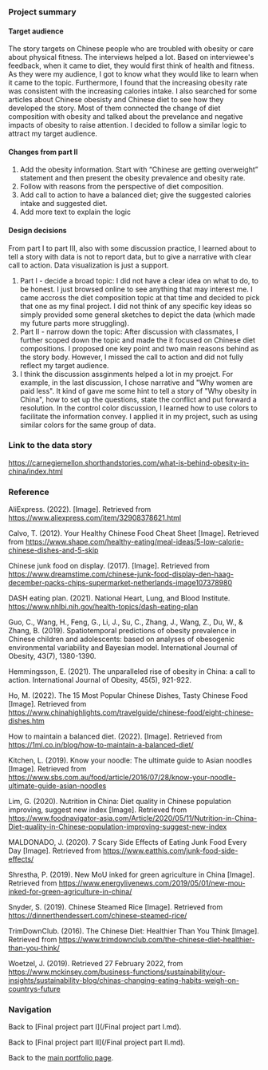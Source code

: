 ### Project summary
#### Target audience
The story targets on Chinese people who are troubled with obesity or care about physical fitness. The interviews helped a lot. Based on interviewee's feedback, when it came to diet, they would first think of health and fitness. As they were my audience, I got to know what they would like to learn when it came to the topic. Furthermore, I found that the increasing obesity rate was consistent with the increasing calories intake. I also searched for some articles about Chinese obesisty and Chinese diet to see how they developed the story. Most of them connected the change of diet composition with obesity and talked about the prevelance and negative impacts of obesity to raise attention. I decided to follow a similar logic to attract my target audience.

#### Changes from part II
1. Add the obesity information. Start with “Chinese are getting overweight” statement and then present the obesity prevalence and obesity rate.
2. Follow with reasons from the perspective of diet composition.
3. Add call to action to have a balanced diet; give the suggested calories intake and suggested diet.
4. Add more text to explain the logic

#### Design decisions
From part I to part III, also with some discussion practice, I learned about to tell a story with data is not to report data, but to give a narrative with clear call to action. Data visualization is just a support.
1. Part I - decide a broad topic: I did not have a clear idea on what to do, to be honest. I just browsed online to see anything that may interest me. I came accross the diet composition topic at that time and decided to pick that one as my final project. I did not think of any specific key ideas so simply provided some general sketches to depict the data (which made my future parts more struggling).
2. Part II - narrow down the topic: After discussion with classmates, I further scoped down the topic and made the it focused on Chinese diet compositions. I proposed one key point and two main reasons behind as the story body. However, I missed the call to action and did not fully reflect my target audience.
3. I think the discussion assginments helped a lot in my proejct. For example, in the last discussion, I chose narrative and "Why women are paid less". It kind of gave me some hint to tell a story of "Why obesity in China", how to set up the questions, state the conflict and put forward a resolution. In the control color discussion, I learned how to use colors to facilitate the information convey. I applied it in my project, such as using similar colors for the same group of data.


### Link to the data story
https://carnegiemellon.shorthandstories.com/what-is-behind-obesity-in-china/index.html

### Reference
AliExpress. (2022). [Image]. Retrieved from https://www.aliexpress.com/item/32908378621.html

Calvo, T. (2012). Your Healthy Chinese Food Cheat Sheet [Image]. Retrieved from https://www.shape.com/healthy-eating/meal-ideas/5-low-calorie-chinese-dishes-and-5-skip

Chinese junk food on display. (2017). [Image]. Retrieved from https://www.dreamstime.com/chinese-junk-food-display-den-haag-december-packs-chips-supermarket-netherlands-image107378980

DASH eating plan. (2021). National Heart, Lung, and Blood Institute. https://www.nhlbi.nih.gov/health-topics/dash-eating-plan

Guo, C., Wang, H., Feng, G., Li, J., Su, C., Zhang, J., Wang, Z., Du, W., & Zhang, B. (2019). Spatiotemporal predictions of obesity prevalence in Chinese children and adolescents: based on analyses of obesogenic environmental variability and Bayesian model. International Journal of Obesity, 43(7), 1380-1390.

Hemmingsson, E. (2021). The unparalleled rise of obesity in China: a call to action. International Journal of Obesity, 45(5), 921-922.

Ho, M. (2022). The 15 Most Popular Chinese Dishes, Tasty Chinese Food [Image]. Retrieved from https://www.chinahighlights.com/travelguide/chinese-food/eight-chinese-dishes.htm

How to maintain a balanced diet. (2022). [Image]. Retrieved from https://1ml.co.in/blog/how-to-maintain-a-balanced-diet/

Kitchen, L. (2019). Know your noodle: The ultimate guide to Asian noodles [Image]. Retrieved from https://www.sbs.com.au/food/article/2016/07/28/know-your-noodle-ultimate-guide-asian-noodles

Lim, G. (2020). Nutrition in China: Diet quality in Chinese population improving, suggest new index [Image]. Retrieved from https://www.foodnavigator-asia.com/Article/2020/05/11/Nutrition-in-China-Diet-quality-in-Chinese-population-improving-suggest-new-index

MALDONADO, J. (2020). 7 Scary Side Effects of Eating Junk Food Every Day [Image]. Retrieved from https://www.eatthis.com/junk-food-side-effects/

Shrestha, P. (2019). New MoU inked for green agriculture in China [Image]. Retrieved from https://www.energylivenews.com/2019/05/01/new-mou-inked-for-green-agriculture-in-china/

Snyder, S. (2019). Chinese Steamed Rice [Image]. Retrieved from https://dinnerthendessert.com/chinese-steamed-rice/

TrimDownClub. (2016). The Chinese Diet: Healthier Than You Think [Image]. Retrieved from https://www.trimdownclub.com/the-chinese-diet-healthier-than-you-think/

Woetzel, J. (2019). Retrieved 27 February 2022, from https://www.mckinsey.com/business-functions/sustainability/our-insights/sustainability-blog/chinas-changing-eating-habits-weigh-on-countrys-future

### Navigation

Back to [Final project part I](/Final project part I.md).

Back to [Final project part II](/Final project part II.md).

Back to the [main portfolio page](https://tracycccc.github.io/tracy-data-visualization/).
